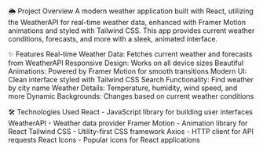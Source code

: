 🌦️ Project Overview
A modern weather application built with React, utilizing the WeatherAPI for real-time weather data, enhanced with Framer Motion animations and styled with Tailwind CSS. This app provides current weather conditions, forecasts, and more with a sleek, animated interface.

✨ Features
Real-time Weather Data: Fetches current weather and forecasts from WeatherAPI
Responsive Design: Works on all device sizes
Beautiful Animations: Powered by Framer Motion for smooth transitions
Modern UI: Clean interface styled with Tailwind CSS
Search Functionality: Find weather by city name
Weather Details: Temperature, humidity, wind speed, and more
Dynamic Backgrounds: Changes based on current weather conditions

🛠️ Technologies Used
React - JavaScript library for building user interfaces
WeatherAPI - Weather data provider
Framer Motion - Animation library for React
Tailwind CSS - Utility-first CSS framework
Axios - HTTP client for API requests
React Icons - Popular icons for React applications

